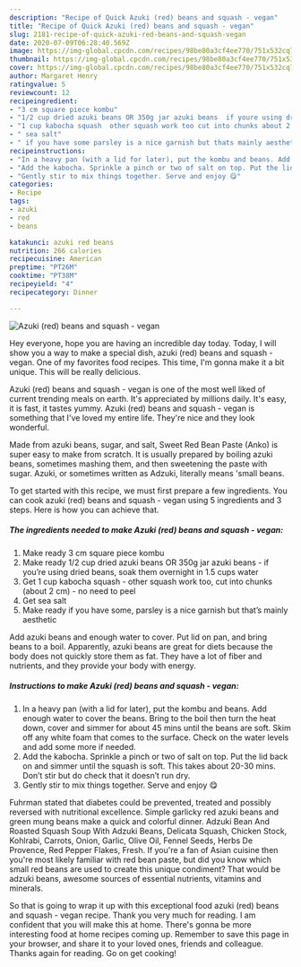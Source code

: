 ```yaml
---
description: "Recipe of Quick Azuki (red) beans and squash - vegan"
title: "Recipe of Quick Azuki (red) beans and squash - vegan"
slug: 2181-recipe-of-quick-azuki-red-beans-and-squash-vegan
date: 2020-07-09T06:28:40.569Z
image: https://img-global.cpcdn.com/recipes/98be80a3cf4ee770/751x532cq70/azuki-red-beans-and-squash-vegan-recipe-main-photo.jpg
thumbnail: https://img-global.cpcdn.com/recipes/98be80a3cf4ee770/751x532cq70/azuki-red-beans-and-squash-vegan-recipe-main-photo.jpg
cover: https://img-global.cpcdn.com/recipes/98be80a3cf4ee770/751x532cq70/azuki-red-beans-and-squash-vegan-recipe-main-photo.jpg
author: Margaret Henry
ratingvalue: 5
reviewcount: 12
recipeingredient:
- "3 cm square piece kombu"
- "1/2 cup dried azuki beans OR 350g jar azuki beans  if youre using dried beans soak them overnight in 15 cups water"
- "1 cup kabocha squash  other squash work too cut into chunks about 2 cm  no need to peel"
- " sea salt"
- " if you have some parsley is a nice garnish but thats mainly aesthetic"
recipeinstructions:
- "In a heavy pan (with a lid for later), put the kombu and beans. Add enough water to cover the beans. Bring to the boil then turn the heat down, cover and simmer for about 45 mins until the beans are soft. Skim off any white foam that comes to the surface. Check on the water levels and add some more if needed."
- "Add the kabocha. Sprinkle a pinch or two of salt on top. Put the lid back on and simmer until the squash is soft. This takes about 20-30 mins. Don’t stir but do check that it doesn’t run dry."
- "Gently stir to mix things together. Serve and enjoy 😋"
categories:
- Recipe
tags:
- azuki
- red
- beans

katakunci: azuki red beans 
nutrition: 266 calories
recipecuisine: American
preptime: "PT26M"
cooktime: "PT38M"
recipeyield: "4"
recipecategory: Dinner

---
```



![Azuki (red) beans and squash - vegan](https://img-global.cpcdn.com/recipes/98be80a3cf4ee770/751x532cq70/azuki-red-beans-and-squash-vegan-recipe-main-photo.jpg)

Hey everyone, hope you are having an incredible day today. Today, I will show you a way to make a special dish, azuki (red) beans and squash - vegan. One of my favorites food recipes. This time, I'm gonna make it a bit unique. This will be really delicious.

Azuki (red) beans and squash - vegan is one of the most well liked of current trending meals on earth. It's appreciated by millions daily. It's easy, it is fast, it tastes yummy. Azuki (red) beans and squash - vegan is something that I've loved my entire life. They're nice and they look wonderful.

Made from azuki beans, sugar, and salt, Sweet Red Bean Paste (Anko) is super easy to make from scratch. It is usually prepared by boiling azuki beans, sometimes mashing them, and then sweetening the paste with sugar. Azuki, or sometimes written as Adzuki, literally means &#39;small beans.


To get started with this recipe, we must first prepare a few ingredients. You can cook azuki (red) beans and squash - vegan using 5 ingredients and 3 steps. Here is how you can achieve that.

<!--inarticleads1-->

##### The ingredients needed to make Azuki (red) beans and squash - vegan:

1. Make ready 3 cm square piece kombu
1. Make ready 1/2 cup dried azuki beans OR 350g jar azuki beans - if you’re using dried beans, soak them overnight in 1.5 cups water
1. Get 1 cup kabocha squash - other squash work too, cut into chunks (about 2 cm) - no need to peel
1. Get  sea salt
1. Make ready  if you have some, parsley is a nice garnish but that’s mainly aesthetic


Add azuki beans and enough water to cover. Put lid on pan, and bring beans to a boil. Apparently, azuki beans are great for diets because the body does not quickly store them as fat. They have a lot of fiber and nutrients, and they provide your body with energy. 

<!--inarticleads2-->

##### Instructions to make Azuki (red) beans and squash - vegan:

1. In a heavy pan (with a lid for later), put the kombu and beans. Add enough water to cover the beans. Bring to the boil then turn the heat down, cover and simmer for about 45 mins until the beans are soft. Skim off any white foam that comes to the surface. Check on the water levels and add some more if needed.
1. Add the kabocha. Sprinkle a pinch or two of salt on top. Put the lid back on and simmer until the squash is soft. This takes about 20-30 mins. Don’t stir but do check that it doesn’t run dry.
1. Gently stir to mix things together. Serve and enjoy 😋


Fuhrman stated that diabetes could be prevented, treated and possibly reversed with nutritional excellence. Simple garlicky red azuki beans and green mung beans make a quick and colorful dinner. Adzuki Bean And Roasted Squash Soup With Adzuki Beans, Delicata Squash, Chicken Stock, Kohlrabi, Carrots, Onion, Garlic, Olive Oil, Fennel Seeds, Herbs De Provence, Red Pepper Flakes, Fresh. If you&#39;re a fan of Asian cuisine then you&#39;re most likely familiar with red bean paste, but did you know which small red beans are used to create this unique condiment? That would be adzuki beans, awesome sources of essential nutrients, vitamins and minerals. 

So that is going to wrap it up with this exceptional food azuki (red) beans and squash - vegan recipe. Thank you very much for reading. I am confident that you will make this at home. There's gonna be more interesting food at home recipes coming up. Remember to save this page in your browser, and share it to your loved ones, friends and colleague. Thanks again for reading. Go on get cooking!
